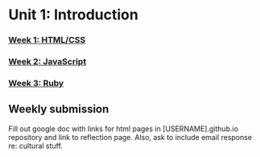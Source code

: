 # Unit 1: Introduction

### [Week 1: HTML/CSS](week_1)
### [Week 2: JavaScript](week_2)
### [Week 3: Ruby](week_3)

## Weekly submission

Fill out google doc with links for html pages in [USERNAME].github.io repository and link to reflection page.  Also, ask to include email response re: cultural stuff.
